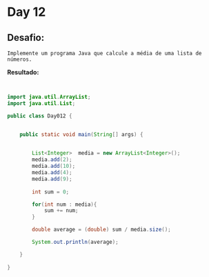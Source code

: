 # Day 12

## Desafio:

	Implemente um programa Java que calcule a média de uma lista de números.

**Resultado:**

```java


import java.util.ArrayList;
import java.util.List;

public class Day012 {


    public static void main(String[] args) {
        

        List<Integer>  media = new ArrayList<Integer>();
        media.add(2);
        media.add(10);
        media.add(4);
        media.add(9);
       
        int sum = 0;

        for(int num : media){
            sum += num;
        }

        double average = (double) sum / media.size();

        System.out.println(average);

    }
    
}

